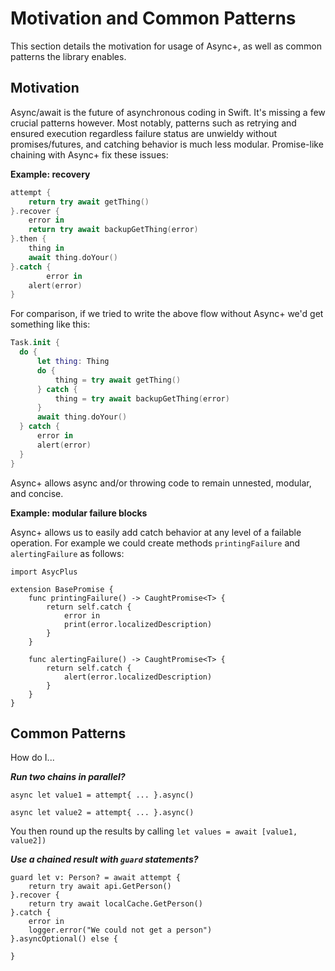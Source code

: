 # Motivation and Common Patterns

This section details the motivation for usage of Async+, as well as common patterns the library enables.

## Motivation

Async/await is the future of asynchronous coding in Swift. It's missing a few crucial patterns however. Most notably, patterns such as retrying and ensured execution regardless failure status are unwieldy without promises/futures, and catching behavior is much less modular.  Promise-like chaining with Async+ fix these issues:

**Example: recovery**

```swift
attempt {
    return try await getThing()
}.recover {
    error in
    return try await backupGetThing(error)
}.then {
    thing in
    await thing.doYour()
}.catch {
		error in
    alert(error)
}
```

For comparison, if we tried to write the above flow without Async+ we'd get something like this:


  ```swift
Task.init {
    do {
        let thing: Thing
        do {
            thing = try await getThing()
        } catch {
            thing = try await backupGetThing(error)
        }
        await thing.doYour()
    } catch {
        error in
        alert(error)
    }
}
  ```

Async+ allows async and/or throwing code to remain unnested, modular, and concise. 

**Example: modular failure blocks**

Async+ allows us to easily add catch behavior at any level of a failable operation. For example we could create methods `printingFailure` and `alertingFailure` as follows:

```
import AsycPlus

extension BasePromise {
    func printingFailure() -> CaughtPromise<T> {
        return self.catch {
            error in
            print(error.localizedDescription)
        }
    }
    
    func alertingFailure() -> CaughtPromise<T> {
        return self.catch {
            alert(error.localizedDescription)
        }
    }
}
```



## Common Patterns

How do I...

***Run two chains in parallel?***

`async let value1 = attempt{ ... }.async()`

`async let value2 = attempt{ ... }.async()`

You then round up the results by calling `let values = await [value1, value2])`

***Use a chained result with `guard` statements?***

```
guard let v: Person? = await attempt {
    return try await api.GetPerson()
}.recover {
    return try await localCache.GetPerson()
}.catch {
    error in
    logger.error("We could not get a person")
}.asyncOptional() else {
    
}
```

